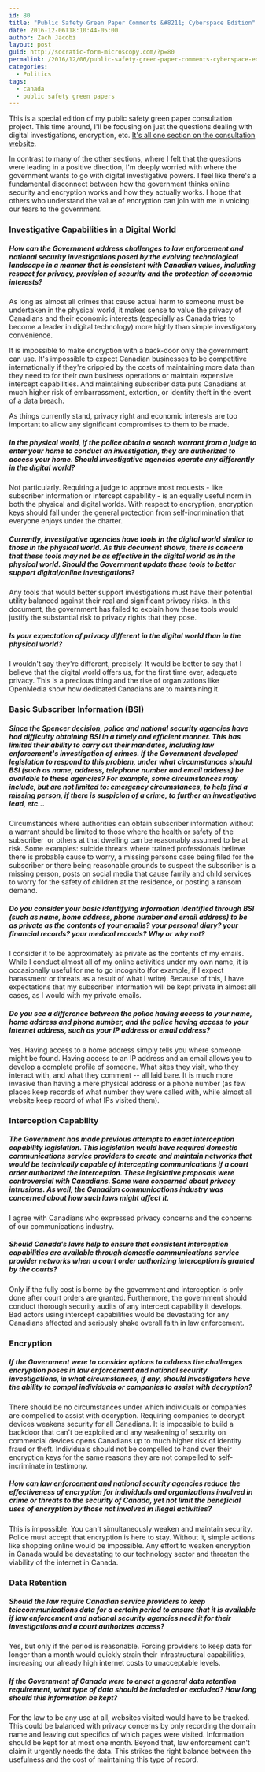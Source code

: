 ```yaml
---
id: 80
title: "Public Safety Green Paper Comments &#8211; Cyberspace Edition"
date: 2016-12-06T18:10:44-05:00
author: Zach Jacobi
layout: post
guid: http://socratic-form-microscopy.com/?p=80
permalink: /2016/12/06/public-safety-green-paper-comments-cyberspace-edition/
categories:
  - Politics
tags:
  - canada
  - public safety green papers
---
```


This is a special edition of my public safety green paper consultation project. This time around, I'll be focusing on just the questions dealing with digital investigations, encryption, etc. <a href="https://www.publicsafety.gc.ca/cnt/cnslttns/ntnl-scrt/thm09-en.aspx">It's all one section on the consultation website</a>.

In contrast to many of the other sections, where I felt that the questions were leading in a positive direction, I'm deeply worried with where the government wants to go with digital investigative powers. I feel like there's a fundamental disconnect between how the government thinks online security and encryption works and how they actually works. I hope that others who understand the value of encryption can join with me in voicing our fears to the government.

<!--more-->

<h3>Investigative Capabilities in a Digital World</h3>
<h5>How can the Government address challenges to law enforcement and national security investigations posed by the evolving technological landscape in a manner that is consistent with Canadian values, including respect for privacy, provision of security and the protection of economic interests?</h5>
As long as almost all crimes that cause actual harm to someone must be undertaken in the physical world, it makes sense to value the privacy of Canadians and their economic interests (especially as Canada tries to become a leader in digital technology) more highly than simple investigatory convenience.

It is impossible to make encryption with a back-door only the government can use. It's impossible to expect Canadian businesses to be competitive internationally if they're crippled by the costs of maintaining more data than they need to for their own business operations or maintain expensive intercept capabilities. And maintaining subscriber data puts Canadians at much higher risk of embarrassment, extortion, or identity theft in the event of a data breach.

As things currently stand, privacy right and economic interests are too important to allow any significant compromises to them to be made.

<h5>In the physical world, if the police obtain a search warrant from a judge to enter your home to conduct an investigation, they are authorized to access your home. Should investigative agencies operate any differently in the digital world?</h5>
Not particularly. Requiring a judge to approve most requests - like subscriber information or intercept capability - is an equally useful norm in both the physical and digital worlds. With respect to encryption, encryption keys should fall under the general protection from self-incrimination that everyone enjoys under the charter.
<h5>Currently, investigative agencies have tools in the digital world similar to those in the physical world. As this document shows, there is concern that these tools may not be as effective in the digital world as in the physical world. Should the Government update these tools to better support digital/online investigations?</h5>
Any tools that would better support investigations must have their potential utility balanced against their real and significant privacy risks. In this document, the government has failed to explain how these tools would justify the substantial risk to privacy rights that they pose.
<h5>Is your expectation of privacy different in the digital world than in the physical world?</h5>
I wouldn't say they're different, precisely. It would be better to say that I believe that the digital world offers us, for the first time ever, adequate privacy. This is a precious thing and the rise of organizations like OpenMedia show how dedicated Canadians are to maintaining it.
<h3>Basic Subscriber Information (BSI)</h3>
<h5>Since the Spencer decision, police and national security agencies have had difficulty obtaining BSI in a timely and efficient manner. This has limited their ability to carry out their mandates, including law enforcement's investigation of crimes. If the Government developed legislation to respond to this problem, under what circumstances should BSI (such as name, address, telephone number and email address) be available to these agencies? For example, some circumstances may include, but are not limited to: emergency circumstances, to help find a missing person, if there is suspicion of a crime, to further an investigative lead, etc…</h5>
Circumstances where authorities can obtain subscriber information without a warrant should be limited to those where the health or safety of the subscriber  or others at that dwelling can be reasonably assumed to be at risk. Some examples: suicide threats where trained professionals believe there is probable cause to worry, a missing persons case being filed for the subscriber or there being reasonable grounds to suspect the subscriber is a missing person, posts on social media that cause family and child services to worry for the safety of children at the residence, or posting a ransom demand.
<h5>Do you consider your basic identifying information identified through BSI (such as name, home address, phone number and email address) to be as private as the contents of your emails? your personal diary? your financial records? your medical records? Why or why not?</h5>
I consider it to be approximately as private as the contents of my emails. While I conduct almost all of my online activities under my own name, it is occasionally useful for me to go incognito (for example, if I expect harassment or threats as a result of what I write). Because of this, I have expectations that my subscriber information will be kept private in almost all cases, as I would with my private emails.
<h5>Do you see a difference between the police having access to your name, home address and phone number, and the police having access to your Internet address, such as your IP address or email address?</h5>
Yes. Having access to a home address simply tells you where someone might be found. Having access to an IP address and an email allows you to develop a complete profile of someone. What sites they visit, who they interact with, and what they comment -- all laid bare. It is much more invasive than having a mere physical address or a phone number (as few places keep records of what number they were called with, while almost all website keep record of what IPs visited them).
<h3>Interception Capability</h3>
<h5>The Government has made previous attempts to enact interception capability legislation. This legislation would have required domestic communications service providers to create and maintain networks that would be technically capable of intercepting communications if a court order authorized the interception. These legislative proposals were controversial with Canadians. Some were concerned about privacy intrusions. As well, the Canadian communications industry was concerned about how such laws might affect it.</h5>
I agree with Canadians who expressed privacy concerns and the concerns of our communications industry.
<h5>Should Canada's laws help to ensure that consistent interception capabilities are available through domestic communications service provider networks when a court order authorizing interception is granted by the courts?</h5>
Only if the fully cost is borne by the government and interception is only done after court orders are granted. Furthermore, the government should conduct thorough security audits of any intercept capability it develops. Bad actors using intercept capabilities would be devastating for any Canadians affected and seriously shake overall faith in law enforcement.
<h3>Encryption</h3>
<h5>If the Government were to consider options to address the challenges encryption poses in law enforcement and national security investigations, in what circumstances, if any, should investigators have the ability to compel individuals or companies to assist with decryption?</h5>
There should be no circumstances under which individuals or companies are compelled to assist with decryption. Requiring companies to decrypt devices weakens security for all Canadians. It is impossible to build a backdoor that can't be exploited and any weakening of security on commercial devices opens Canadians up to much higher risk of identity fraud or theft. Individuals should not be compelled to hand over their encryption keys for the same reasons they are not compelled to self-incriminate in testimony.
<h5>How can law enforcement and national security agencies reduce the effectiveness of encryption for individuals and organizations involved in crime or threats to the security of Canada, yet not limit the beneficial uses of encryption by those not involved in illegal activities?</h5>
This is impossible. You can't simultaneously weaken and maintain security. Police must accept that encryption is here to stay. Without it, simple actions like shopping online would be impossible. Any effort to weaken encryption in Canada would be devastating to our technology sector and threaten the viability of the internet in Canada.
<h3>Data Retention</h3>
<h5>Should the law require Canadian service providers to keep telecommunications data for a certain period to ensure that it is available if law enforcement and national security agencies need it for their investigations and a court authorizes access?</h5>
Yes, but only if the period is reasonable. Forcing providers to keep data for longer than a month would quickly strain their infrastructural capabilities, increasing our already high internet costs to unacceptable levels.
<h5>If the Government of Canada were to enact a general data retention requirement, what type of data should be included or excluded? How long should this information be kept?</h5>
For the law to be any use at all, websites visited would have to be tracked. This could be balanced with privacy concerns by only recording the domain name and leaving out specifics of which pages were visited. Information should be kept for at most one month. Beyond that, law enforcement can't claim it urgently needs the data. This strikes the right balance between the usefulness and the cost of maintaining this type of record.

&nbsp;
